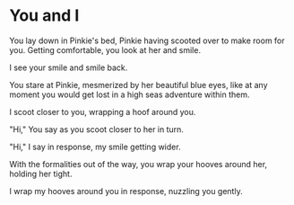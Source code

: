 # You and I

You lay down in Pinkie's bed, Pinkie having scooted over to make room for you. Getting comfortable, you look at her and smile.

I see your smile and smile back.

You stare at Pinkie, mesmerized by her beautiful blue eyes, like at any moment you would get lost in a high seas adventure within them.

I scoot closer to you, wrapping a hoof around you.

"Hi," You say as you scoot closer to her in turn.

"Hi," I say in response, my smile getting wider.

With the formalities out of the way, you wrap your hooves around her, holding her tight.

I wrap my hooves around you in response, nuzzling you gently.

